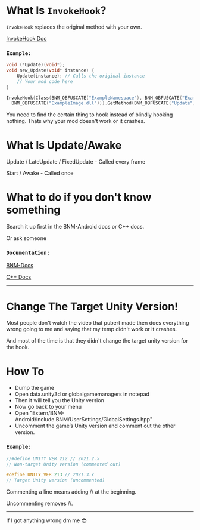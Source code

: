 # What Is `InvokeHook`?
`InvokeHook` replaces the original method with your own.

[InvokeHook Doc](https://bynamemodding.github.io/namespaceBNM.html#ac97db451a7f1a790327f7c41c6bc6cf6)

### `Example:`
```cpp
void (*Update)(void*);
void new_Update(void* instance) {
    Update(instance); // Calls the original instance
    // Your mod code here
}

InvokeHook(Class(BNM_OBFUSCATE("ExampleNamespace"), BNM_OBFUSCATE("ExampleClass"), Image(
  BNM_OBFUSCATE("ExampleImage.dll"))).GetMethod(BNM_OBFUSCATE("Update")), new_Update, Update);
```

You need to find the certain thing to hook instead of blindly hooking nothing. Thats why your mod doesn't work or it crashes.

# What Is Update/Awake
Update / LateUpdate / FixedUpdate - Called every frame

Start / Awake - Called once

# What to do if you don't know something
Search it up first in the BNM-Android docs or C++ docs.

Or ask someone

### `Documentation:`

[BNM-Docs](https://bynamemodding.github.io/index.html)

[C++ Docs](https://devdocs.io/cpp/)

---

# Change The Target Unity Version!
Most people don't watch the video that pubert made then does everything wrong going to me and saying that my temp didn't work or it crashes. 

And most of the time is that they didn't change the target unity version for the hook.

# How To

- Dump the game
- Open data.unity3d or globalgamemanagers in notepad
- Then it will tell you the Unity version
- Now go back to your menu
- Open "Extern/BNM-Android/Include.BNM/UserSettings/GlobalSettings.hpp"
- Uncomment the game’s Unity version and comment out the other version.

### `Example:`
```cpp
//#define UNITY_VER 212 // 2021.2.x
// Non-target Unity version (commented out)

#define UNITY_VER 213 // 2021.3.x
// Target Unity version (uncommented)
```
Commenting a line means adding // at the beginning.

Uncommenting removes //.

---

If I got anything wrong dm me :sunglasses:
